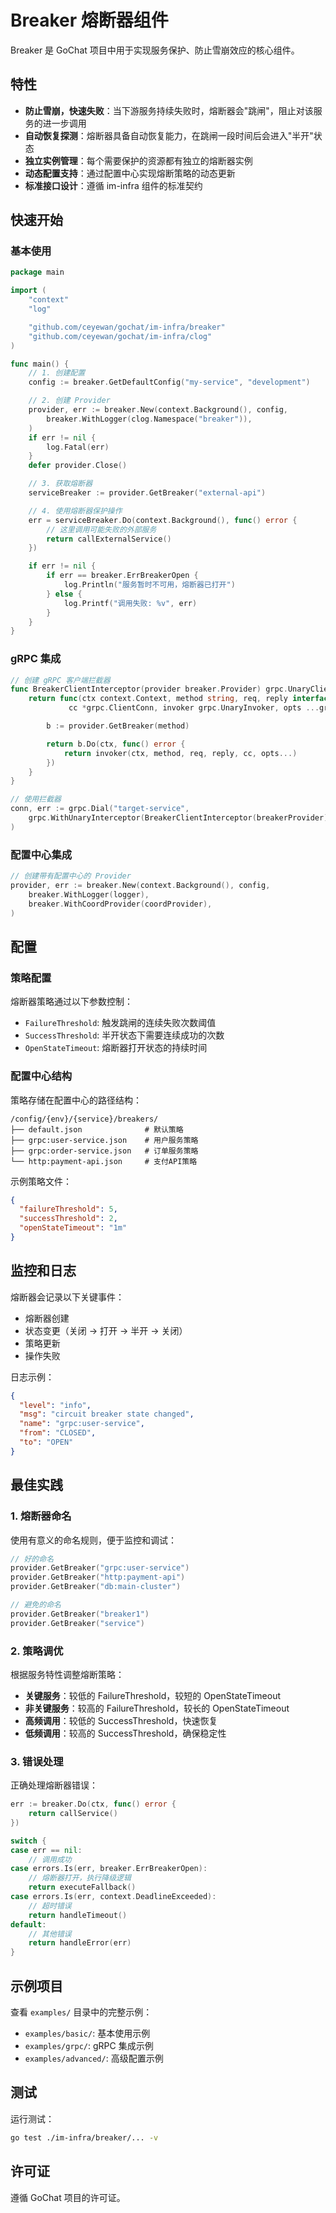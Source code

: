 # Breaker 熔断器组件

Breaker 是 GoChat 项目中用于实现服务保护、防止雪崩效应的核心组件。

## 特性

- **防止雪崩，快速失败**：当下游服务持续失败时，熔断器会"跳闸"，阻止对该服务的进一步调用
- **自动恢复探测**：熔断器具备自动恢复能力，在跳闸一段时间后会进入"半开"状态
- **独立实例管理**：每个需要保护的资源都有独立的熔断器实例
- **动态配置支持**：通过配置中心实现熔断策略的动态更新
- **标准接口设计**：遵循 im-infra 组件的标准契约

## 快速开始

### 基本使用

```go
package main

import (
    "context"
    "log"

    "github.com/ceyewan/gochat/im-infra/breaker"
    "github.com/ceyewan/gochat/im-infra/clog"
)

func main() {
    // 1. 创建配置
    config := breaker.GetDefaultConfig("my-service", "development")

    // 2. 创建 Provider
    provider, err := breaker.New(context.Background(), config,
        breaker.WithLogger(clog.Namespace("breaker")),
    )
    if err != nil {
        log.Fatal(err)
    }
    defer provider.Close()

    // 3. 获取熔断器
    serviceBreaker := provider.GetBreaker("external-api")

    // 4. 使用熔断器保护操作
    err = serviceBreaker.Do(context.Background(), func() error {
        // 这里调用可能失败的外部服务
        return callExternalService()
    })

    if err != nil {
        if err == breaker.ErrBreakerOpen {
            log.Println("服务暂时不可用，熔断器已打开")
        } else {
            log.Printf("调用失败: %v", err)
        }
    }
}
```

### gRPC 集成

```go
// 创建 gRPC 客户端拦截器
func BreakerClientInterceptor(provider breaker.Provider) grpc.UnaryClientInterceptor {
    return func(ctx context.Context, method string, req, reply interface{},
             cc *grpc.ClientConn, invoker grpc.UnaryInvoker, opts ...grpc.CallOption) error {

        b := provider.GetBreaker(method)

        return b.Do(ctx, func() error {
            return invoker(ctx, method, req, reply, cc, opts...)
        })
    }
}

// 使用拦截器
conn, err := grpc.Dial("target-service",
    grpc.WithUnaryInterceptor(BreakerClientInterceptor(breakerProvider)),
)
```

### 配置中心集成

```go
// 创建带有配置中心的 Provider
provider, err := breaker.New(context.Background(), config,
    breaker.WithLogger(logger),
    breaker.WithCoordProvider(coordProvider),
)
```

## 配置

### 策略配置

熔断器策略通过以下参数控制：

- `FailureThreshold`: 触发跳闸的连续失败次数阈值
- `SuccessThreshold`: 半开状态下需要连续成功的次数
- `OpenStateTimeout`: 熔断器打开状态的持续时间

### 配置中心结构

策略存储在配置中心的路径结构：

```
/config/{env}/{service}/breakers/
├── default.json              # 默认策略
├── grpc:user-service.json    # 用户服务策略
├── grpc:order-service.json   # 订单服务策略
└── http:payment-api.json     # 支付API策略
```

示例策略文件：

```json
{
  "failureThreshold": 5,
  "successThreshold": 2,
  "openStateTimeout": "1m"
}
```

## 监控和日志

熔断器会记录以下关键事件：

- 熔断器创建
- 状态变更（关闭 → 打开 → 半开 → 关闭）
- 策略更新
- 操作失败

日志示例：

```json
{
  "level": "info",
  "msg": "circuit breaker state changed",
  "name": "grpc:user-service",
  "from": "CLOSED",
  "to": "OPEN"
}
```

## 最佳实践

### 1. 熔断器命名

使用有意义的命名规则，便于监控和调试：

```go
// 好的命名
provider.GetBreaker("grpc:user-service")
provider.GetBreaker("http:payment-api")
provider.GetBreaker("db:main-cluster")

// 避免的命名
provider.GetBreaker("breaker1")
provider.GetBreaker("service")
```

### 2. 策略调优

根据服务特性调整熔断策略：

- **关键服务**：较低的 FailureThreshold，较短的 OpenStateTimeout
- **非关键服务**：较高的 FailureThreshold，较长的 OpenStateTimeout
- **高频调用**：较低的 SuccessThreshold，快速恢复
- **低频调用**：较高的 SuccessThreshold，确保稳定性

### 3. 错误处理

正确处理熔断器错误：

```go
err := breaker.Do(ctx, func() error {
    return callService()
})

switch {
case err == nil:
    // 调用成功
case errors.Is(err, breaker.ErrBreakerOpen):
    // 熔断器打开，执行降级逻辑
    return executeFallback()
case errors.Is(err, context.DeadlineExceeded):
    // 超时错误
    return handleTimeout()
default:
    // 其他错误
    return handleError(err)
}
```

## 示例项目

查看 `examples/` 目录中的完整示例：

- `examples/basic/`: 基本使用示例
- `examples/grpc/`: gRPC 集成示例
- `examples/advanced/`: 高级配置示例

## 测试

运行测试：

```bash
go test ./im-infra/breaker/... -v
```

## 许可证

遵循 GoChat 项目的许可证。